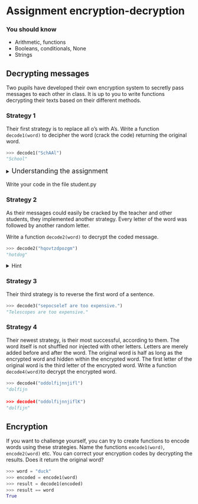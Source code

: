 # Assignment encryption-decryption

### You should know
- Arithmetic, functions
- Booleans, conditionals, None
- Strings


## Decrypting messages

Two pupils have developed their own encryption system to secretly pass messages to each other in class. It is up to you to write functions decrypting their texts based on their different methods.

### Strategy 1
Their first strategy is to replace all o’s with A’s. Write a function `decode1(word)` to decipher the word (crack the code) returning the original word.

```python
>>> decode1("SchAAl")
"School"
```

<details>
    <summary > <font size="+1"> Understanding the assignment</font></summary>

Before reading the specific encryption methods and thinking about how to decipher them, it is important to fully understand the assignment.

We are talking about **encrypting and decrypting** words. But what does that mean? What is the encrypted word and what the decrypted? And the original one?

#### Explanation encryption-decryption
We have a word, say “duck”, we want to encrypt. The encryption method we use is to reverse the order of the letters, therefore the encrypted word is “kcud”. To go back from this encrypted word “kcud”, we apply the process of decryption. The resulting decrypted word is “duck”, the same word as the original one. Encrypting and decrypting are reversed processes.

![example duck](scheme1.png)

In this example we encrypted the word by reversing the order of the letters. How do we decrypt the word?

<details>
<summary>Show answer</summary>
Reversing the order of the letters again.
</details>
<br>
The pupils did the process of encryption, we need to write code to decrypt the words. Let’s fill in the scheme.

![scheme](scheme2.png)
</details>
<br>
Write your code in the file student.py

### Strategy 2
As their messages could easily be cracked by the teacher and other students, they implemented another strategy. Every letter of the word was followed by another random letter.

Write a function `decode2(word)` to decrypt the coded message.

```python
>>> decode2("hqovtzdpozgm")
"hotdog"
```

<details>
<summary> Hint </summary>
<mark>h</mark>q<mark>o</mark>v<mark>t</mark>z<mark>d</mark>p<mark>o</mark>z<mark>g</mark>m
</details>

### Strategy 3
Their third strategy is to reverse the first word of a sentence.

```python
>>> decode3("sepocseleT are too expensive.")
"Telescopes are too expensive."
```

### Strategy 4
Their newest strategy, is their most successful, according to them. The word itself is not shuffled nor injected with other letters. Letters are merely added before and after the word. The original word is half as long as the encrypted word and hidden within the encrypted word. The first letter of the original word is the third letter of the encrypted word. Write a function `decode4(word)`to decrypt the encrypted word.

```python
>>> decode4("oddolfijnnjifl")
"dolfijn

>>> decode4("oddolfijnnjiflK")
"dolfijn"

```

## Encryption

If you want to challenge yourself, you can try to create functions to encode words using these strategies. Name the functions `encode1(word)`, `encode2(word)` etc. You can correct your encryption codes by decrypting the results. Does it return the original word?

```python
>>> word = "duck"
>>> encoded = encode1(word)
>>> result = decode1(encoded)
>>> result == word
True
```
